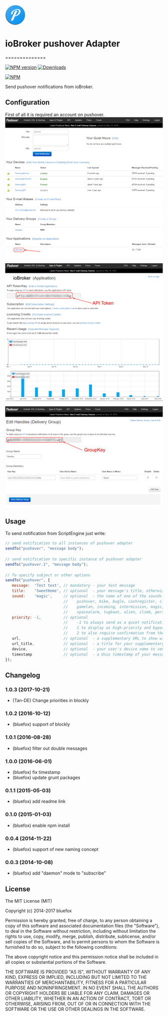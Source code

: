 ![Logo](admin/pushover.png)
# ioBroker pushover Adapter
==============

[![NPM version](http://img.shields.io/npm/v/iobroker.pushover.svg)](https://www.npmjs.com/package/iobroker.pushover)
[![Downloads](https://img.shields.io/npm/dm/iobroker.pushover.svg)](https://www.npmjs.com/package/iobroker.pushover)

[![NPM](https://nodei.co/npm/iobroker.pushover.png?downloads=true)](https://nodei.co/npm/iobroker.pushover/)


Send pushover notifications from ioBroker. 

## Configuration
First of all it is required an account on pushover.
![Pushover configuration](img/Screen0.png)

![API Token](img/Screen1.png)

![Group Token](img/Screen3.png)

## Usage

To send notification from ScriptEngine just write: 

```javascript
// send notification to all instances of pushover adapter
sendTo("pushover", "message body");

// send notification to specific instance of pushover adapter
sendTo("pushover.1", "message body");

// To specify subject or other options
sendTo("pushover", {
   message:  'Test text', // mandatory - your text message
   title:    'SweetHome', // optional  - your message's title, otherwise your app's name is used
   sound:    'magic',     // optional  - the name of one of the sounds supported by device clients to override the user's default sound choice
                          //    pushover, bike, bugle, cashregister, classical, cosmic, falling,
                          //    gamelan, incoming, intermission, magic, mechanical, pianobar, siren,
                          //    spacealarm, tugboat, alien, climb, persistent, echo, updown, none
   priority: -1,          // optional
                          //    -1 to always send as a quiet notification,
                          //    1 to display as high-priority and bypass the user's quiet hours, or
                          //    2 to also require confirmation from the user
   url,                   // optional  - a supplementary URL to show with your message
   url_title,             // optional  - a title for your supplementary URL, otherwise just the URL is shown
   device,                // optional  - your user's device name to send the message directly to that device, rather than all of the user's devices
   timestamp              // optional  - a Unix timestamp of your message's date and time to display to the user, rather than the time your message is received by our API
});

```

## Changelog
### 1.0.3 (2017-10-21)
* (Tan-DE) Change priorities in blockly

### 1.0.2 (2016-10-12)
* (bluefox) support of blockly

### 1.0.1 (2016-08-28)
* (bluefox) filter out double messages

### 1.0.0 (2016-06-01)
* (bluefox) fix timestamp
* (bluefox) update grunt packages

### 0.1.1 (2015-05-03)
* (bluefox) add readme link

### 0.1.0 (2015-01-03)
* (bluefox) enable npm install

### 0.0.4 (2014-11-22)
* (bluefox) support of new naming concept

### 0.0.3 (2014-10-08)
* (bluefox) add "daemon" mode to "subscribe"

## License

The MIT License (MIT)

Copyright (c) 2014-2017 bluefox

Permission is hereby granted, free of charge, to any person obtaining a copy
of this software and associated documentation files (the "Software"), to deal
in the Software without restriction, including without limitation the rights
to use, copy, modify, merge, publish, distribute, sublicense, and/or sell
copies of the Software, and to permit persons to whom the Software is
furnished to do so, subject to the following conditions:

The above copyright notice and this permission notice shall be included in
all copies or substantial portions of the Software.

THE SOFTWARE IS PROVIDED "AS IS", WITHOUT WARRANTY OF ANY KIND, EXPRESS OR
IMPLIED, INCLUDING BUT NOT LIMITED TO THE WARRANTIES OF MERCHANTABILITY,
FITNESS FOR A PARTICULAR PURPOSE AND NONINFRINGEMENT. IN NO EVENT SHALL THE
AUTHORS OR COPYRIGHT HOLDERS BE LIABLE FOR ANY CLAIM, DAMAGES OR OTHER
LIABILITY, WHETHER IN AN ACTION OF CONTRACT, TORT OR OTHERWISE, ARISING FROM,
OUT OF OR IN CONNECTION WITH THE SOFTWARE OR THE USE OR OTHER DEALINGS IN
THE SOFTWARE.
